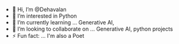 - 👋 Hi, I’m @Dehavalan
- 👀 I’m interested in Python
- 🌱 I’m currently learning ... Generative AI, 
- 💞️ I’m looking to collaborate on ... Generative AI, python projects
- ⚡ Fun fact: ... I'm also a Poet 

<!---
Dehavalan/Dehavalan is a ✨ special ✨ repository because its `README.md` (this file) appears on your GitHub profile.
You can click the Preview link to take a look at your changes.
--->
